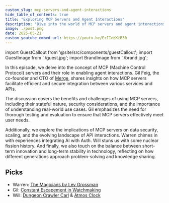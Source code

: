 ```yaml
---
custom_slug: mcp-servers-and-agent-interactions
hide_table_of_contents: true
title: "Exploring MCP Servers and Agent Interactions"
description: "Dive into the world of MCP servers and agent interactions with Gil Feig."
image: ./post.png
date: 2025-05-21
custom_youtube_embed_url: https://youtu.be/ErIIeKKtB30
---
```


import GuestCallout from '@site/src/components/guestCallout';
import GuestImage from './guest.jpg';
import BrandImage from './brand.jpg';

<GuestCallout name="Gil Feig" link="https://www.linkedin.com/in/gilfeig/" image={GuestImage} brandImg={BrandImage} />

In this episode, we delve into the concept of MCP (Machine Control Protocol) servers and their role in enabling agent interactions. Gil Feig, the co-founder and CTO of [Merge](https://www.merge.dev/), shares insights on how MCP servers facilitate efficient and secure integration between various services and APIs. 

<!-- truncate -->

The discussion covers the benefits and challenges of using MCP servers, including their stateful nature, security considerations, and the importance of understanding real-world use cases. Gil emphasizes the need for thorough testing and evaluation to ensure that MCP servers effectively meet user needs. 

Additionally, we explore the implications of MCP servers on data security, scaling, and the evolving landscape of API interactions. Warren chimes in with experiences integrating AI with Auth. Will stuns us with some nuclear fission history. And finally, we also touch on the balance between short-term innovation and long-term stability in technology, reflecting on how different generations approach problem-solving and knowledge sharing.

## Picks
- Warren: [The Magicians by Lev Grossman](https://www.goodreads.com/book/show/6101718-the-magicians)
- Gil: [Constant Escapement in Watchmaking](https://en.wikipedia.org/wiki/Escapement)
- Will: [Dungeon Crawler Carl](https://www.goodreads.com/book/show/56791389-dungeon-crawler-carl) & [Atmos Clock](https://www.jaeger-lecoultre.com/us-en/clocks/atmos)
